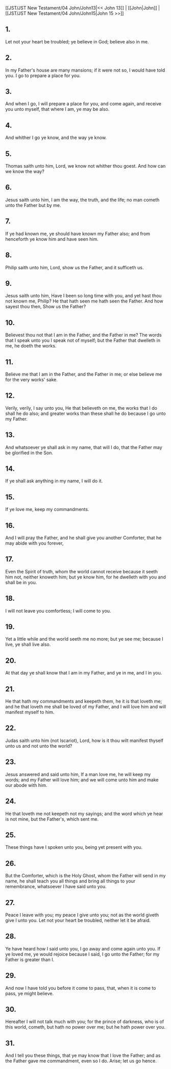 [[JST/JST New Testament/04 John/John13|<< John 13]] | [[John|John]] | [[JST/JST New Testament/04 John/John15|John 15 >>]]
## 1.
Let not your heart be troubled; ye believe in God; believe also in me.
## 2.
In my Father\'s house are many mansions; if it were not so, I would have told you. I go to prepare a place for you.
## 3.
And when I go, I will prepare a place for you, and come again, and receive you unto myself, that where I am, ye may be also.
## 4.
And whither I go ye know, and the way ye know.
## 5.
Thomas saith unto him, Lord, we know not whither thou goest. And how can we know the way?
## 6.
Jesus saith unto him, I am the way, the truth, and the life; no man cometh unto the Father but by me.
## 7.
If ye had known me, ye should have known my Father also; and from henceforth ye know him and have seen him.
## 8.
Philip saith unto him, Lord, show us the Father, and it sufficeth us.
## 9.
Jesus saith unto him, Have I been so long time with you, and yet hast thou not known me, Philip? He that hath seen me hath seen the Father. And how sayest thou then, Show us the Father?
## 10.
Believest thou not that I am in the Father, and the Father in me? The words that I speak unto you I speak not of myself; but the Father that dwelleth in me, he doeth the works.
## 11.
Believe me that I am in the Father, and the Father in me; or else believe me for the very works\' sake.
## 12.
Verily, verily, I say unto you, He that believeth on me, the works that I do shall he do also; and greater works than these shall he do because I go unto my Father.
## 13.
And whatsoever ye shall ask in my name, that will I do, that the Father may be glorified in the Son.
## 14.
If ye shall ask anything in my name, I will do it.
## 15.
If ye love me, keep my commandments.
## 16.
And I will pray the Father, and he shall give you another Comforter, that he may abide with you forever,
## 17.
Even the Spirit of truth, whom the world cannot receive because it seeth him not, neither knoweth him; but ye know him, for he dwelleth with you and shall be in you.
## 18.
I will not leave you comfortless; I will come to you.
## 19.
Yet a little while and the world seeth me no more; but ye see me; because I live, ye shall live also.
## 20.
At that day ye shall know that I am in my Father, and ye in me, and I in you.
## 21.
He that hath my commandments and keepeth them, he it is that loveth me; and he that loveth me shall be loved of my Father, and I will love him and will manifest myself to him.
## 22.
Judas saith unto him (not Iscariot), Lord, how is it thou wilt manifest thyself unto us and not unto the world?
## 23.
Jesus answered and said unto him, If a man love me, he will keep my words; and my Father will love him; and we will come unto him and make our abode with him.
## 24.
He that loveth me not keepeth not my sayings; and the word which ye hear is not mine, but the Father\'s, which sent me.
## 25.
These things have I spoken unto you, being yet present with you.
## 26.
But the Comforter, which is the Holy Ghost, whom the Father will send in my name, he shall teach you all things and bring all things to your remembrance, whatsoever I have said unto you.
## 27.
Peace I leave with you; my peace I give unto you; not as the world giveth give I unto you. Let not your heart be troubled, neither let it be afraid.
## 28.
Ye have heard how I said unto you, I go away and come again unto you. If ye loved me, ye would rejoice because I said, I go unto the Father; for my Father is greater than I.
## 29.
And now I have told you before it come to pass, that, when it is come to pass, ye might believe.
## 30.
Hereafter I will not talk much with you; for the prince of darkness, who is of this world, cometh, but hath no power over me; but he hath power over you.
## 31.
And I tell you these things, that ye may know that I love the Father; and as the Father gave me commandment, even so I do. Arise; let us go hence.

